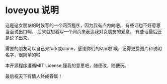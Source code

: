 # loveyou  说明
这是追女朋友的时候写的一个网页程序，因为我有点内向吧，
有些话也不好意思当面说出口啊，
后来就想着写一个网页来表达我对女朋友的爱意，
有些话最后还是说了出来。

需要的朋友可以自己来fork或clone，感谢你们的star啦
噢，记得更换图片和说明名字，很简单的啦

本开源程序遵循MIT License,懂我的意思吧，随便改，随便玩。

最后祝天下有情人终成眷属！

